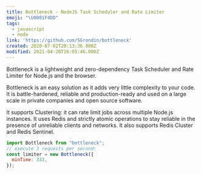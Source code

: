 ```yaml
---
title: Bottleneck - NodeJS Task Scheduler and Rate Limiter
emoji: "\U0001F4DD"
tags:
  - javascript
  - node
link: 'https://github.com/SGrondin/bottleneck'
created: 2020-07-02T20:13:36.000Z
modified: 2021-04-20T16:05:46.000Z
---
```


Bottleneck is a lightweight and zero-dependency Task Scheduler and Rate Limiter for Node.js and the browser.

Bottleneck is an easy solution as it adds very little complexity to your code. It is battle-hardened, reliable and production-ready and used on a large scale in private companies and open source software.

It supports Clustering: it can rate limit jobs across multiple Node.js instances. It uses Redis and strictly atomic operations to stay reliable in the presence of unreliable clients and networks. It also supports Redis Cluster and Redis Sentinel.

```js
import Bottleneck from "bottleneck";
// execute 3 requests per second:
const limiter = new Bottleneck({
  minTime: 333,
});
```
